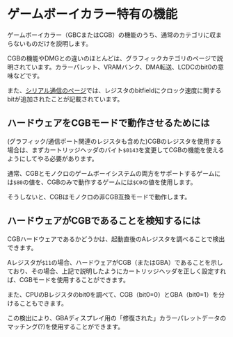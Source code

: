 # ゲームボーイカラー特有の機能

ゲームボーイカラー（GBCまたはCGB）の機能のうち、通常のカテゴリに収まらないものだけを説明します。

CGBの機能やDMGとの違いのほとんどは、グラフィックカテゴリのページで説明されています。カラーパレット、VRAMバンク、DMA転送、LCDCのbit0の意味などです。

また、[シリアル通信のページ](serial.md)では、レジスタのbitfieldにクロック速度に関するbitが追加されたことが記載されています。

## ハードウェアをCGBモードで動作させるためには

(グラフィック/通信ポート関連のレジスタも含めた)CGBのレジスタを使用する場合は、まずカートリッジヘッダのバイト`$0143`を変更してCGBの機能を使えるようにしてやる必要があります。

通常、CGBとモノクロのゲームボーイシステムの両方をサポートするゲームには`$80`の値を、CGBのみで動作するゲームには`$C0`の値を使用します。

そうしないと、CGBはモノクロの非CGB互換モードで動作します。

## ハードウェアがCGBであることを検知するには

CGBハードウェアであるかどうかは、起動直後のAレジスタを調べることで検出できます。

Aレジスタが`$11`の場合、ハードウェアがCGB（またはGBA）であることを示しており、その場合、上記で説明したようにカートリッジヘッダを正しく設定すれば、CGBモードを使用することができます。

また、CPUのBレジスタのbit0を調べて、CGB（bit0=0）とGBA（bit0=1）を分けることもできます。

この検出により、GBAディスプレイ用の「修復された」カラーパレットデータのマッチング(?)を使用することができます。
